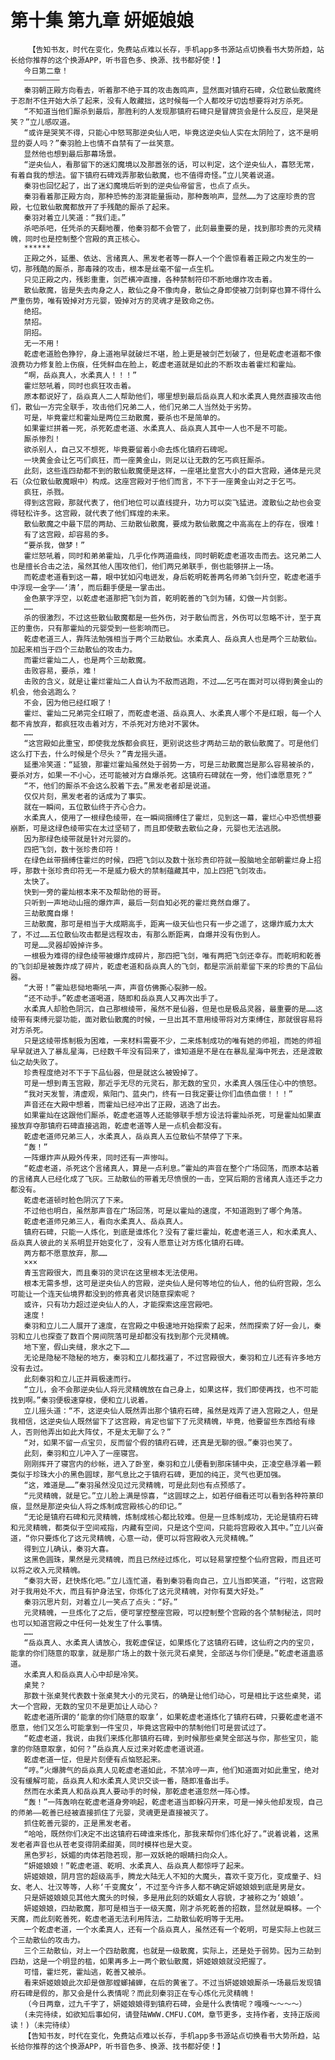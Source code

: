 # 第十集 第九章 妍姬娘娘
        【告知书友，时代在变化，免费站点难以长存，手机app多书源站点切换看书大势所趋，站长给你推荐的这个换源APP，听书音色多、换源、找书都好使！】
       今日第二章！
       ————————
       秦羽朝正殿方向看去，听着那不绝于耳的攻击轰鸣声，显然面对镇府石碑，众位散仙散魔终于忍耐不住开始大杀了起来，没有人敢藏拙，这时候每一个人都咬牙切齿想要将对方杀死。
       “不知道当他们厮杀到最后，那胜利的人发现那镇府石碑只是冒牌货会是什么反应，是哭是笑？”立儿感叹道。
       “或许是哭笑不得，只能心中怒骂那逆央仙人吧，毕竟这逆央仙人实在太阴险了，这不是明显的耍人吗？”秦羽脸上也情不自禁有了一丝笑意。
       显然他也想到最后那幕场景。
       “逆央仙人，看那留下的迷幻魔境以及那嚣张的话，可以判定，这个逆央仙人，喜怒无常，有着自我的想法。留下镇府石碑戏弄那散仙散魔，也不值得奇怪。”立儿笑着说道。
       秦羽也回忆起了，出了迷幻魔境后听到的逆央仙帝留言，也点了点头。
       秦羽看着那正殿方向，那种恐怖的澎湃能量振动，那种轰响声，显然……为了这座珍贵的宫殿，七位散仙散魔都放开了手残酷的厮杀了起来。
       秦羽对着立儿笑道：“我们走。”
       杀吧杀吧，任凭杀的天翻地覆，他秦羽都不会管了，此刻最重要的是，找到那珍贵的元灵精魄，同时也是控制整个宫殿的真正核心。
       ******
       正殿之外，延墨、依达、言绪真人、黑发老者等一群人一个个震惊看着正殿之内发生的一切，那残酷的厮杀，那毒辣的攻击，根本是丝毫不留一点生机。
       只见正殿之内，残影重重，剑芒横冲直撞，各种禁制符印不断地爆炸攻击着。
       散仙散魔，皆是失去肉身之人，散仙之身不像肉身，散仙之身即使被刀剑刺穿也算不得什么严重伤势，唯有毁掉对方元婴，毁掉对方的灵魂才是致命之伤。
       绝招。
       禁招。
       阴招。
       无一不用！
       乾虚老道脸色狰狞，身上道袍早就破烂不堪，脸上更是被剑芒划破了，但是乾虚老道都不像浪费功力修复脸上伤痕，任凭鲜血在脸上，乾虚老道就是如此的不断攻击着霍烂和霍灿。
       “啊，岳焱真人，水柔真人！！！”
       霍烂怒吼着，同时也疯狂攻击着。
       原本都说好了，岳焱真人二人帮助他们，哪里想到最后岳焱真人和水柔真人竟然直接攻击他们，散仙一方完全联手，攻击他们兄弟二人，他们兄弟二人当然处于劣势。
       可是，毕竟霍烂和霍灿是两位三劫散魔，要杀也不是简单的。
       如果霍烂拼着一死，杀死乾虚老道、水柔真人、岳焱真人其中一人也不是不可能。
       厮杀惨烈！
       欲杀别人，自己又不想死，毕竟要留着小命去炼化镇府石碑呢。
       一块黄金会让乞丐们疯狂，而一座黄金山，则足以让无数的乞丐疯狂厮杀。
       此刻，这些连四劫都不到的散仙散魔便是这样，一座堪比皇宫大小的巨大宫殿，通体是元灵石（众位散仙散魔眼中）构成。这座宫殿对于他们而言，不下于一座黄金山对之于乞丐。
       疯狂，杀戮。
       得到这宫殿，那就代表了，他们地位可以直线提升，功力可以突飞猛进。渡散仙之劫也会变得轻松许多。这宫殿，就代表了他们辉煌的未来。
       散仙散魔之中最下层的两劫、三劫散仙散魔，要成为散仙散魔之中高高在上的存在，很难！
       有了这宫殿，却容易的多。
       “要杀我，做梦！”
       霍烂怒吼着，同时和弟弟霍灿，几乎化作两道曲线，同时朝乾虚老道攻击而去。这兄弟二人也是擅长合击之法，虽然其他人围攻他们，他们两兄弟联手，倒也能够拼上一场。
       而乾虚老道看到这一幕，眼中犹如闪电迸发，身后乾明乾善两名师弟飞剑升空，乾虚老道手中浮现一金字——‘清’，而后翻手便是一掌击出。
       金色篆字浮空，以乾虚老道那把飞剑为首，乾明乾善的飞剑为辅，幻做一片剑影。
       ……
       杀的很激烈，不过这些散仙散魔都是一些外伤，对于散仙而言，外伤可以忽略不计，至于真正的重伤，只有那霍灿的元婴受到一些影响而已。
       乾虚老道三人，靠阵法勉强相当于两个三劫散仙。水柔真人、岳焱真人也是两个三劫散仙。加起来相当于四个三劫散仙的攻击力。
       而霍烂霍灿二人，也是两个三劫散魔。
       击败容易，要杀，难！
       击败的含义，就是让霍烂霍灿二人自认为不敌而逃跑，不过……乞丐在面对可以得到黄金山的机会，他会逃跑么？
       不会，因为他已经红眼了！
       霍烂、霍灿二兄弟完全红眼了，而乾虚老道、岳焱真人、水柔真人哪个不是红眼，每一个人都不肯放弃，都疯狂攻击着对方，不杀死对方绝对不罢休。
       ……
       “这宫殿如此重宝，即使我龙族都会疯狂，更别说这些才两劫三劫的散仙散魔了。可是他们这么打下去，什么时候是个尽头？”青龙摇头道。
       延墨冷笑道：“延狼，那霍烂霍灿虽然处于弱势一方，可是三劫散魔岂是那么容易被杀的，要杀对方，如果一不小心，还可能被对方自爆杀死。这镇府石碑就在一旁，他们谁愿意死？”
       “不，他们的厮杀不会这么胶着下去。”黑发老者却是说道。
       仅仅片刻，黑发老者的话成为了事实。
       就在一瞬间，五位散仙终于齐心合力。
       水柔真人，使用了一根绿色绫带，在一瞬间捆缚住了霍烂，见到这一幕，霍烂心中恐慌想要崩断，可是这绿色绫带实在太过坚韧了，而且即使散去散仙之身，元婴也无法逃脱。
       因为那绿色绫带就是针对元婴的。
       四把飞剑，数十张珍贵印符！
       在绿色丝带捆缚住霍烂的时候，四把飞剑以及数十张珍贵印符就一股脑地全部朝霍烂身上招呼，那数十张珍贵印符无一不是威力极大的禁制蕴藏其中，加上四把飞剑攻击。
       太快了。
       快到一旁的霍灿根本来不及帮助他的哥哥。
       只听到一声地动山摇的爆炸声，最后一刻自知必死的霍烂竟然自爆了。
       三劫散魔自爆！
       三劫散魔，那可是相当于大成期高手，距离一级天仙也只有一步之遥了，这爆炸威力太大了，不过……五位散仙攻击都是远程攻击，有那么断距离，自爆并没有伤到人。
       可是……灵器却毁掉许多。
       一根极为难得的绿色绫带被爆炸成碎片，那四把飞剑，唯有两把飞剑还幸存。而乾明和乾善的飞剑却是被轰炸成了碎片，乾虚老道和岳焱真人的飞剑，都是宗派前辈留下来的珍贵的下品仙器。
       “大哥！”霍灿悲恸地嘶吼一声，声音仿佛撕心裂肺一般。
       “还不动手。”乾虚老道喝道，随即和岳焱真人又再次出手了。
       水柔真人却脸色阴沉，自己那根绫带，虽然不是仙器，但是也是极品灵器，最重要的是……这绫带有束缚元婴功能，面对散仙散魔的时候，一旦出其不意用绫带将对方束缚住，那就很容易将对方杀死。
       只是这绫带炼制极为困难，一来材料需要不少，二来炼制成功的唯有她的师祖，而她的师祖早早就进入了暴乱星海，已经数千年没有回来了，谁知道是不是在在暴乱星海中死去，还是渡散仙之劫失败了。
       珍贵程度绝对不下于下品仙器，但是就这么被毁掉了。
       可是一想到青玉宫殿，那近乎无尽的元灵石，那无数的宝贝，水柔真人强压住心中的愤怒。
       “我对天发誓，清虚观，紫阳门、蓝央门，终有一日我定要让你们血债血偿！！！”
       声音还在大殿中想着，而霍灿已经冲出了正殿，逃逸了出去。
       如果霍灿在这跟他们厮杀，乾虚老道等人还能够联手想方设法将霍灿杀死，可是霍灿如果直接放弃夺那镇府石碑直接逃跑，乾虚老道等人是一点机会都没有。
       乾虚老道师兄弟三人，水柔真人，岳焱真人五位散仙不禁停了下来。
       “轰！”
       一阵爆炸声从殿外传来，同时还有一声惨叫。
       “乾虚老道，杀死这个言绪真人，算是一点利息。”霍灿的声音在整个广场回荡，而原本站着的言绪真人已经化成了飞灰。三劫散仙的带着无尽愤恨的一击，空冥后期的言绪真人连还手之力都没有。
       乾虚老道顿时脸色阴沉了下来。
       不过他也明白，虽然那声音在广场回荡，可是以霍灿的速度，不知道跑到了哪个角落。
       乾虚老道师兄弟三人，看向水柔真人、岳焱真人。
       镇府石碑，只能一人炼化，到底是谁炼化？没有了霍烂霍灿，乾虚老道三人，和水柔真人、岳焱真人彼此的关系明显开始变化了，没有人愿意让对方炼化镇府石碑。
       两方都不愿意放弃，那……
       ×××
       青玉宫殿很大，而且秦羽的灵识在这里根本无法使用。
       根本无需多想，这可是逆央仙人的宫殿，逆央仙人是何等地位的仙人，他的仙府宫殿，怎么可能让一个连天仙境界都没到的修真者灵识随意探索呢？
       或许，只有功力超过逆央仙人的人，才能探索这座宫殿吧。
       速度！
       秦羽和立儿二人展开了速度，在宫殿之中极速地开始探索了起来，然而探索了好一会儿，秦羽和立儿也探查了数百个房间院落可是却都没有找到那个元灵精魄。
       地下室，假山夹缝，泉水之下……
       无论是隐秘不隐秘的地方，秦羽和立儿都找遍了，不过宫殿很大，秦羽和立儿还有许多地方没有去过。
       此刻秦羽和立儿正并肩极速而行。
       “立儿，会不会那逆央仙人将元灵精魄放在自己身上，如果这样，我们即使再找，也不可能找到啊。”秦羽便极速穿梭，便和立儿说着。
       立儿摇头道：“不，这逆央仙人既然弄出那个镇府石碑，虽然是戏弄了进入宫殿之人，但是我相信，这逆央仙人既然留下了这宫殿，肯定也留下了元灵精魄，毕竟，他要留些东西给有缘人，否则他弄出如此大阵仗，不是太无聊了么？”
       “对，如果不留一点宝贝，反而留个假的镇府石碑，还真是无聊的很。”秦羽也笑了。
       此刻，秦羽和立儿冲入了一座寝宫。
       刚刚挥开了寝宫内的纱帐，进入了卧室，秦羽和立儿便看到那床铺中央，正凌空悬浮着一颗类似于珍珠大小的黑色圆球，那气息比之于镇府石碑，更加的纯正，灵气也更加强。
       “这，难道是……”秦羽虽然没见过元灵精魄，可是此刻也有点预感了。
       “元灵精魄，就是它。”立儿脸上满是惊喜，“这圆球之上，如若仔细看还可以看到各种符篆印痕，显然是那逆央仙人将之炼制成宫殿核心的印记。”
       “无论是镇府石碑和元灵精魄，炼制成核心都比较难。但是一旦炼制成功，无论是镇府石碑和元灵精魄，都类似于空间戒指，内藏有空间，只是这个空间，只能将宫殿收入其中。”立儿兴奋道，“你只要炼化了这元灵精魄，心意一动，便可以将宫殿收入元灵精魄。”
       得到立儿确认，秦羽大喜。
       这黑色圆珠，果然是元灵精魄，而且已然经过炼化，可以轻易掌控整个仙府宫殿，而且还可以将之收入元灵精魄。
       “秦羽大哥，赶快炼化吧。”立儿连忙道，看到秦羽看向自己，立儿当即笑道，“行啦，这宫殿对于我用处不大，而且有护身法宝，你炼化了这元灵精魄，对你有莫大好处。”
       秦羽沉思片刻，对着立儿一笑点了点头：“好。”
       元灵精魄，一旦炼化了之后，便可掌控整座宫殿，可以控制整个宫殿的各个禁制秘法，同时也可以知道宫殿之中任何一处发生了什么事情。
       ……
       “岳焱真人、水柔真人请放心，我乾虚保证，如果炼化了这镇府石碑，这仙府之内的宝贝，能拿的你们随意的取拿，就是那广场上的数十张元灵石桌凳，全部送与你们便是。”乾虚老道蛊惑道。
       水柔真人和岳焱真人心中却是冷笑。
       桌凳？
       那数十张桌凳代表数十张桌凳大小的元灵石，的确是让他们动心，可是相比于这些桌凳，诺大一个宫殿，无数的宝贝不是更加让人动心？
       乾虚老道所谓的‘能拿的你们随意的取拿’，如果乾虚老道炼化了镇府石碑，只要乾虚老道不愿意，他们又怎么可能拿到一件宝贝，毕竟这宫殿中的禁制他们可是尝试过了。
       “乾虚老道，我说，由我们来炼化那镇府石碑，到时候那些桌凳全部送与你，那些宝贝，能拿的你随意取拿，如何？”岳焱真人反过来对乾虚老道说道。
       乾虚老道一怔，但是片刻便有点恼怒起来。
       “哼。”火爆脾气的岳焱真人见乾虚老道如此，不禁冷哼一声，他们知道面对如此重宝，绝对没有缓解可能，岳焱真人和水柔真人灵识交谈一番，随即准备出手。
       然而在水柔真人和岳焱真人要动手的时候，那乾虚老道忽然一阵心悸。
       “轰！”一阵轰响在乾虚老道身旁响起，乾虚老道当即躲闪开来，可是一掉头他却发现，自己的师弟——乾善已经被直接抓住了元婴，灵魂更是直接被灭了。
       抓住乾善元婴的，正是黑发老者。
       “哈哈，既然你们决定不出这镇府石碑谁来炼化，那我来帮你们炼化好了。”说着说着，这黑发老者声音也从苍老变得阴柔甜美，同时模样也是大变。
       黑色罗衫，妖媚的肉体若隐若现，那一双妖艳的眼睛扫向众人。
       “妍姬娘娘！”乾虚老道、乾明、水柔真人、岳焱真人都惊呼了起来。
       妍姬娘娘，阴月宫的超级高手，腾龙大陆无人不知的大魔头，喜欢千变万化，变成童子、妇女、老人、壮汉等等，人称‘千变魔女’，不过至今许多人都不确定妍姬娘娘到底是男是女。
       只是妍姬娘娘见其他大魔头的时候，多是用此刻的妖媚女人容貌，才被称之为‘娘娘’。
       妍姬娘娘，四劫散魔，那可是相当于一级天魔，刚才杀死乾善的招数，显然就是瞬移。一个天魔，而此刻乾善死，乾虚老道无法利用阵法，二劫散仙乾明等于无用。
       一个乾虚老道，一个水柔真人，还有一个岳焱真人，虽然还有一个乾明，可是实际上也就三个三劫散仙的攻击力。
       三个三劫散仙，对上一个四劫散魔，也就是一级散魔，实际上，还是处于弱势。因为三劫到四劫，这是一个明显的槛，如果再多上一两个散仙散魔，妍姬娘娘就没把握了。
       可惜，霍烂死，霍灿逃，乾善又被杀。
       看来妍姬娘娘此次却是做那螳螂捕蝉，在后的黄雀了。不过当妍姬娘娘厮杀一场最后发现镇府石碑是假的，那又会是什么表情呢？而此刻秦羽正在专心炼化元灵精魄！
       （今日两章，过九千字了，妍姬娘娘得到镇府石碑，会是什么表情呢？嘎嘎～～～～）
       (未完待续，如欲知后事如何，请登陆WWW.CMFU.COM，章节更多，支持作者，支持正版阅读！)（未完待续）
       【告知书友，时代在变化，免费站点难以长存，手机app多书源站点切换看书大势所趋，站长给你推荐的这个换源APP，听书音色多、换源、找书都好使！】